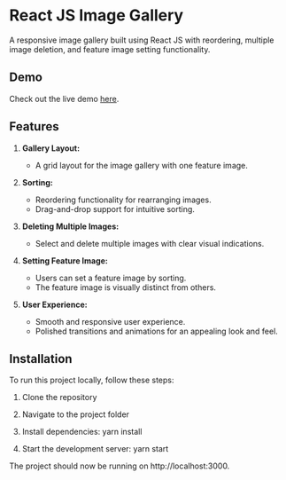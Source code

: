 # React JS Image Gallery

A responsive image gallery built using React JS with reordering, multiple image deletion, and feature image setting functionality.

## Demo

Check out the live demo [here](https://benevolent-longma-1e0df4.netlify.app/).

## Features

1. **Gallery Layout:**
   - A grid layout for the image gallery with one feature image.
   
2. **Sorting:**
   - Reordering functionality for rearranging images.
   - Drag-and-drop support for intuitive sorting.

3. **Deleting Multiple Images:**
   - Select and delete multiple images with clear visual indications.

4. **Setting Feature Image:**
   - Users can set a feature image by sorting.
   - The feature image is visually distinct from others.

5. **User Experience:**
   - Smooth and responsive user experience.
   - Polished transitions and animations for an appealing look and feel.

## Installation

To run this project locally, follow these steps:

1. Clone the repository

2. Navigate to the project folder

3. Install dependencies:
   yarn install

4. Start the development server:
   yarn start

The project should now be running on http://localhost:3000.

